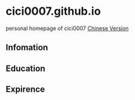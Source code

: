 # cici0007.github.io

personal homepage of cici0007
[Chinese Version](README-CN.MD)

## Infomation


## Education


## Expirence

